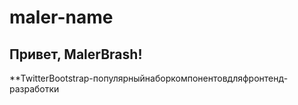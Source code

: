 # maler-name
## Привет, **MalerBrash!**
**TwitterBootstrap-популярныйнаборкомпонентовдляфронтенд-разработки
